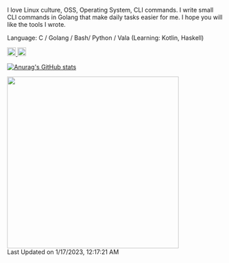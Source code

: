I love Linux culture, OSS, Operating System, CLI commands. I write small CLI commands in Golang that make daily tasks easier for me. I hope you will like the tools I wrote.
  
Language: C / Golang / Bash/ Python / Vala (Learning: Kotlin, Haskell) 
  
<p align="left">
  <a href="http://twitter.com/ARC_AED">
    <img height="20" src="https://img.shields.io/twitter/follow/ARC_AED?label=Twitter&logo=twitter&style=flat" />
  </a>
  <a href="https://github.com/nao1215">
    <img height="20" src="https://img.shields.io/github/followers/nao1215?label=follow&logo=github&style=flat" />
  </a>
</p>

[![Anurag's GitHub stats](https://github-readme-stats.vercel.app/api?username=nao1215)](https://github.com/anuraghazra/github-readme-stats)
<!--START_SECTION:lapras-card-->
<a href="https://lapras.com/public/WFKXK3K" target="_blank" rel="noopener noreferrer"><img src="https://lapras-card-generator.vercel.app/api/svg?e=3.69&b=3.43&i=3.3&b1=%23020E27&b2=%230E5593&i1=%23030E21&i2=%23166288&l=en" width="400" ></a>  
Last Updated on 1/17/2023, 12:17:21 AM
<!--END_SECTION:lapras-card-->
